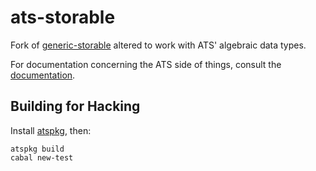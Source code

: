 # ats-storable

Fork of
[generic-storable](hackage.haskell.org/package/generic-storable) altered to
work with ATS' algebraic data types.

For documentation concerning the ATS side of things, consult the
[documentation](http://ats-lang.sourceforge.net/DOCUMENT/INT2PROGINATS/HTML/x2179.html).

## Building for Hacking

Install [atspkg](http://hackage.haskell.org/package/ats-pkg-2.5.0.3#readme),
then:

```
atspkg build
cabal new-test
```
